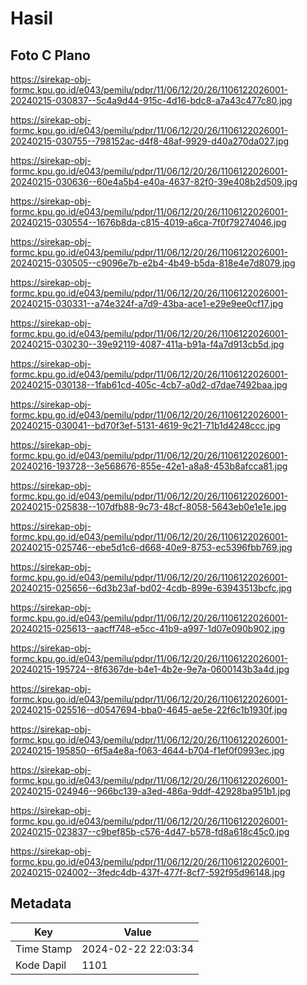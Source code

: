 # Hasil

## Foto C Plano

https://sirekap-obj-formc.kpu.go.id/e043/pemilu/pdpr/11/06/12/20/26/1106122026001-20240215-030837--5c4a9d44-915c-4d16-bdc8-a7a43c477c80.jpg

https://sirekap-obj-formc.kpu.go.id/e043/pemilu/pdpr/11/06/12/20/26/1106122026001-20240215-030755--798152ac-d4f8-48af-9929-d40a270da027.jpg

https://sirekap-obj-formc.kpu.go.id/e043/pemilu/pdpr/11/06/12/20/26/1106122026001-20240215-030636--60e4a5b4-e40a-4637-82f0-39e408b2d509.jpg

https://sirekap-obj-formc.kpu.go.id/e043/pemilu/pdpr/11/06/12/20/26/1106122026001-20240215-030554--1676b8da-c815-4019-a6ca-7f0f79274046.jpg

https://sirekap-obj-formc.kpu.go.id/e043/pemilu/pdpr/11/06/12/20/26/1106122026001-20240215-030505--c9096e7b-e2b4-4b49-b5da-818e4e7d8079.jpg

https://sirekap-obj-formc.kpu.go.id/e043/pemilu/pdpr/11/06/12/20/26/1106122026001-20240215-030331--a74e324f-a7d9-43ba-ace1-e29e9ee0cf17.jpg

https://sirekap-obj-formc.kpu.go.id/e043/pemilu/pdpr/11/06/12/20/26/1106122026001-20240215-030230--39e92119-4087-411a-b91a-f4a7d913cb5d.jpg

https://sirekap-obj-formc.kpu.go.id/e043/pemilu/pdpr/11/06/12/20/26/1106122026001-20240215-030138--1fab61cd-405c-4cb7-a0d2-d7dae7492baa.jpg

https://sirekap-obj-formc.kpu.go.id/e043/pemilu/pdpr/11/06/12/20/26/1106122026001-20240215-030041--bd70f3ef-5131-4619-9c21-71b1d4248ccc.jpg

https://sirekap-obj-formc.kpu.go.id/e043/pemilu/pdpr/11/06/12/20/26/1106122026001-20240216-193728--3e568676-855e-42e1-a8a8-453b8afcca81.jpg

https://sirekap-obj-formc.kpu.go.id/e043/pemilu/pdpr/11/06/12/20/26/1106122026001-20240215-025838--107dfb88-9c73-48cf-8058-5643eb0e1e1e.jpg

https://sirekap-obj-formc.kpu.go.id/e043/pemilu/pdpr/11/06/12/20/26/1106122026001-20240215-025746--ebe5d1c6-d668-40e9-8753-ec5396fbb769.jpg

https://sirekap-obj-formc.kpu.go.id/e043/pemilu/pdpr/11/06/12/20/26/1106122026001-20240215-025656--6d3b23af-bd02-4cdb-899e-63943513bcfc.jpg

https://sirekap-obj-formc.kpu.go.id/e043/pemilu/pdpr/11/06/12/20/26/1106122026001-20240215-025613--aacff748-e5cc-41b9-a997-1d07e090b902.jpg

https://sirekap-obj-formc.kpu.go.id/e043/pemilu/pdpr/11/06/12/20/26/1106122026001-20240215-195724--8f6367de-b4e1-4b2e-9e7a-0600143b3a4d.jpg

https://sirekap-obj-formc.kpu.go.id/e043/pemilu/pdpr/11/06/12/20/26/1106122026001-20240215-025516--d0547694-bba0-4645-ae5e-22f6c1b1930f.jpg

https://sirekap-obj-formc.kpu.go.id/e043/pemilu/pdpr/11/06/12/20/26/1106122026001-20240215-195850--6f5a4e8a-f063-4644-b704-f1ef0f0993ec.jpg

https://sirekap-obj-formc.kpu.go.id/e043/pemilu/pdpr/11/06/12/20/26/1106122026001-20240215-024946--966bc139-a3ed-486a-9ddf-42928ba951b1.jpg

https://sirekap-obj-formc.kpu.go.id/e043/pemilu/pdpr/11/06/12/20/26/1106122026001-20240215-023837--c9bef85b-c576-4d47-b578-fd8a618c45c0.jpg

https://sirekap-obj-formc.kpu.go.id/e043/pemilu/pdpr/11/06/12/20/26/1106122026001-20240215-024002--3fedc4db-437f-477f-8cf7-592f95d96148.jpg


## Metadata

| Key        | Value               |
| ---------- | ------------------- |
| Time Stamp | 2024-02-22 22:03:34 |
| Kode Dapil | 1101                |



